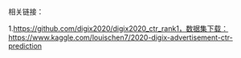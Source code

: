 

相关链接：

1.https://github.com/digix2020/digix2020_ctr_rank1，数据集下载：https://www.kaggle.com/louischen7/2020-digix-advertisement-ctr-prediction


